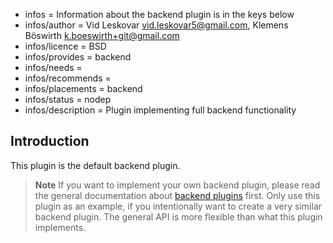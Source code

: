 - infos = Information about the backend plugin is in the keys below
- infos/author = Vid Leskovar <vid.leskovar5@gmail.com>, Klemens Böswirth <k.boeswirth+git@gmail.com>
- infos/licence = BSD
- infos/provides = backend
- infos/needs =
- infos/recommends =
- infos/placements = backend
- infos/status = nodep
- infos/description = Plugin implementing full backend functionality

## Introduction

This plugin is the default backend plugin.

> **Note** If you want to implement your own backend plugin, please read the general documentation about [backend plugins](/doc/dev/backend-plugins.md) first.
> Only use this plugin as an example, if you intentionally want to create a very similar backend plugin.
> The general API is more flexible than what this plugin implements.

<!-- TODO [new_backend]: finish README -->
